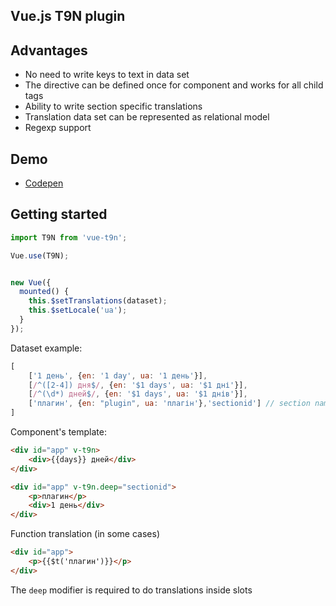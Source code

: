 Vue.js T9N plugin
---

## Advantages

- No need to write keys to text in data set
- The directive can be defined once for component and works for all child tags
- Ability to write section specific translations
- Translation data set can be represented as relational model
- Regexp support

## Demo

- [Codepen](https://codepen.io/Ni55aN/pen/MzLgvo)

## Getting started

```js
import T9N from 'vue-t9n';

Vue.use(T9N);


new Vue({
  mounted() {
    this.$setTranslations(dataset);
    this.$setLocale('ua');
  }
});
```

Dataset example:

```js
[
    ['1 день', {en: '1 day', ua: '1 день'}],
    [/^([2-4]) дня$/, {en: '$1 days', ua: '$1 дні'}],
    [/^(\d*) дней$/, {en: '$1 days', ua: '$1 днів'}],
    ['плагин', {en: "plugin", ua: 'плагін'},'sectionid'] // section name in lowercase
]
```

Component's template:

```html
<div id="app" v-t9n>
    <div>{{days}} дней</div>
</div>
```

```html
<div id="app" v-t9n.deep="sectionid">
    <p>плагин</p>
    <div>1 день</div>
</div>
```

Function translation (in some cases)
```html
<div id="app">
    <p>{{$t('плагин')}}</p>
</div>
```

The `deep` modifier is required to do translations inside slots

